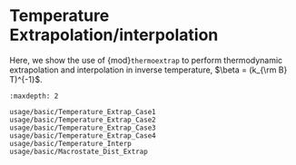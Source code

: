 # Temperature Extrapolation/interpolation

Here, we show the use of {mod}`thermoextrap` to perform thermodynamic
extrapolation and interpolation in inverse temperature,
$\beta = (k_{\rm B} T)^{-1}$.

```{toctree}
:maxdepth: 2

usage/basic/Temperature_Extrap_Case1
usage/basic/Temperature_Extrap_Case2
usage/basic/Temperature_Extrap_Case3
usage/basic/Temperature_Extrap_Case4
usage/basic/Temperature_Interp
usage/basic/Macrostate_Dist_Extrap
```
